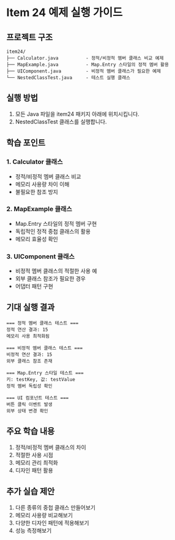 # Item 24 예제 실행 가이드

## 프로젝트 구조
```
item24/
├── Calculator.java          - 정적/비정적 멤버 클래스 비교 예제
├── MapExample.java          - Map.Entry 스타일의 정적 멤버 활용
├── UIComponent.java         - 비정적 멤버 클래스가 필요한 예제
└── NestedClassTest.java     - 테스트 실행 클래스
```

## 실행 방법
1. 모든 Java 파일을 item24 패키지 아래에 위치시킵니다.
2. NestedClassTest 클래스를 실행합니다.

## 학습 포인트

### 1. Calculator 클래스
* 정적/비정적 멤버 클래스 비교
* 메모리 사용량 차이 이해
* 불필요한 참조 방지

### 2. MapExample 클래스
* Map.Entry 스타일의 정적 멤버 구현
* 독립적인 정적 중첩 클래스의 활용
* 메모리 효율성 확인

### 3. UIComponent 클래스
* 비정적 멤버 클래스의 적절한 사용 예
* 외부 클래스 참조가 필요한 경우
* 어댑터 패턴 구현

## 기대 실행 결과
```
=== 정적 멤버 클래스 테스트 ===
정적 연산 결과: 15
메모리 사용 최적화됨

=== 비정적 멤버 클래스 테스트 ===
비정적 연산 결과: 15
외부 클래스 참조 존재

=== Map.Entry 스타일 테스트 ===
키: testKey, 값: testValue
정적 멤버 독립성 확인

=== UI 컴포넌트 테스트 ===
버튼 클릭 이벤트 발생
외부 상태 변경 확인
```

## 주요 학습 내용
1. 정적/비정적 멤버 클래스의 차이
2. 적절한 사용 시점
3. 메모리 관리 최적화
4. 디자인 패턴 활용

## 추가 실습 제안
1. 다른 종류의 중첩 클래스 만들어보기
2. 메모리 사용량 비교해보기
3. 다양한 디자인 패턴에 적용해보기
4. 성능 측정해보기